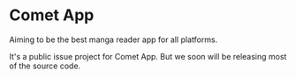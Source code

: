 # Comet App
Aiming to be the best manga reader app for all platforms.

It's a public issue project for Comet App. 
But we soon will be releasing most of the source code.
